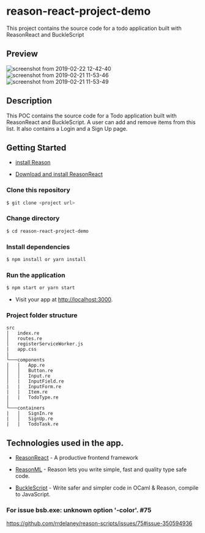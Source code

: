 # reason-react-project-demo

This project contains the source code for a todo application built with ReasonReact and BuckleScript

## Preview
![screenshot from 2019-02-22 12-42-40](https://user-images.githubusercontent.com/37612566/53225884-6e50cd80-369f-11e9-990e-ce2b2805a1bc.png)
![screenshot from 2019-02-21 11-53-46](https://user-images.githubusercontent.com/37612566/53148044-75100f80-35cf-11e9-9988-7f443fe5a834.png)
![screenshot from 2019-02-21 11-53-49](https://user-images.githubusercontent.com/37612566/53148045-75100f80-35cf-11e9-8dd0-528526f6ddf1.png)

## Description
This POC contains the source code for a Todo application built with ReasonReact and BuckleScript. A user can add and remove items from this list. It also contains a Login and a Sign Up page.


## Getting Started
* [install Reason](https://reasonml.github.io/reason-react/docs/en/installation.html)

* [Download and install ReasonReact](https://reasonml.github.io/reason-react/docs/en/installation.html)


### Clone this repository
```bash
$ git clone <project url>
```

### Change directory
```bash
$ cd reason-react-project-demo
```

### Install dependencies
```bash
$ npm install or yarn install
```

### Run the application
```bash
$ npm start or yarn start
```

* Visit your app at [http://localhost:3000](http://localhost:3000).

### Project folder structure
```
src
│   index.re
│   routes.re  
│   registerServiceWorker.js
|   app.css
|
└───components
│   │   App.re
│   │   Button.re
│   │   Input.re
│   |   InputField.re
|   |   InputForm.re
|   |   Item.re
|   |   TodoType.re
│   
└───containers
|   │   SignIn.re
|   │   SignUp.re
|   |   TodoTask.re
```

## Technologies used in the app.

* [ReasonReact](https://reasonml.github.io/reason-react/) - A productive frontend framework
* [ReasonML](https://reasonml.github.io/) - Reason lets you write simple, fast and quality type safe code.

* [BuckleScript](https://bucklescript.github.io/) - Write safer and simpler code in OCaml & Reason, compile to JavaScript.

### For issue bsb.exe: unknown option '-color'. #75
https://github.com/rrdelaney/reason-scripts/issues/75#issue-350594936
